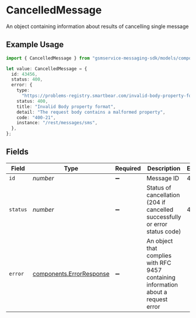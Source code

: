 # CancelledMessage

An object containing information about results of cancelling single message

## Example Usage

```typescript
import { CancelledMessage } from "gsmservice-messaging-sdk/models/components";

let value: CancelledMessage = {
  id: 43456,
  status: 400,
  error: {
    type:
      "https://problems-registry.smartbear.com/invalid-body-property-format",
    status: 400,
    title: "Invalid Body property format",
    detail: "The request body contains a malformed property",
    code: "400-21",
    instance: "/rest/messages/sms",
  },
};
```

## Fields

| Field                                                                              | Type                                                                               | Required                                                                           | Description                                                                        | Example                                                                            |
| ---------------------------------------------------------------------------------- | ---------------------------------------------------------------------------------- | ---------------------------------------------------------------------------------- | ---------------------------------------------------------------------------------- | ---------------------------------------------------------------------------------- |
| `id`                                                                               | *number*                                                                           | :heavy_minus_sign:                                                                 | Message ID                                                                         | 43456                                                                              |
| `status`                                                                           | *number*                                                                           | :heavy_minus_sign:                                                                 | Status of cancellation (204 if cancelled successfully or error status code)        | 400                                                                                |
| `error`                                                                            | [components.ErrorResponse](../../models/components/errorresponse.md)               | :heavy_minus_sign:                                                                 | An object that complies with RFC 9457 containing information about a request error |                                                                                    |